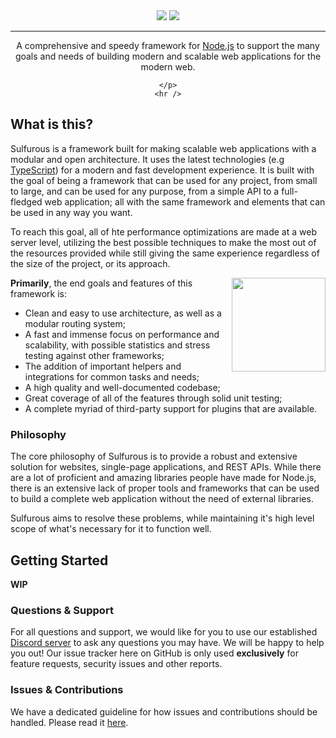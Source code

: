 <div align="center">
    <img src="https://github.com/irisu01/sulfurous/blob/master/assets/darklogo.png?raw=true#gh-dark-mode-only" />
    <img src="https://github.com/irisu01/sulfurous/blob/master/assets/lightlogo.png?raw=true#gh-light-mode-only" />
    <hr />
    <p>A comprehensive and speedy framework for <a href="https://nodejs.org" target="_blank">Node.js</a> to support the many goals and needs of building modern and scalable web applications for the modern web.</p>
    <!-- Icons -->
    <p>

    </p>
    <hr />
</div>

## What is this?

Sulfurous is a framework built for making scalable web applications with a modular and open architecture. It uses the latest technologies (e.g <a href="https://typescriptlang.org" target="_blank">TypeScript</a>) for a modern and fast development experience. It is built with the goal of being a framework that can be used for any project, from small to large, and can be used for any purpose, from a simple API to a full-fledged web application; all with the same framework and elements that can be used in any way you want.

To reach this goal, all of hte performance optimizations are made at a web server level, utilizing the best possible techniques to make the most out of the resources provided while still giving the same experience regardless of the size of the project, or its approach.

<img align="right" src="" height="150px" />

**Primarily**, the end goals and features of this framework is:
* Clean and easy to use architecture, as well as a modular routing system;
* A fast and immense focus on performance and scalability, with possible statistics and stress testing against other frameworks;
* The addition of important helpers and integrations for common tasks and needs;
* A high quality and well-documented codebase;
* Great coverage of all of the features through solid unit testing;
* A complete myriad of third-party support for plugins that are available.

### Philosophy

The core philosophy of Sulfurous is to provide a robust and extensive solution for websites, single-page applications, and REST APIs. While there are a lot of proficient and amazing libraries people have made for Node.js, there is an extensive lack of proper tools and frameworks that can be used to build a complete web application without the need of external libraries.

Sulfurous aims to resolve these problems, while maintaining it's high level scope of what's necessary for it to function well.

## Getting Started

**WIP**

### Questions & Support

For all questions and support, we would like for you to use our established [Discord server]() to ask any questions you may have. We will be happy to help you out! Our issue tracker here on GitHub is only used **exclusively** for feature requests, security issues and other reports.

### Issues & Contributions

We have a dedicated guideline for how issues and contributions should be handled. Please read it [here](https://github.com/irisu01/sulfurous/blob/master/CONTRIBUTING.md).